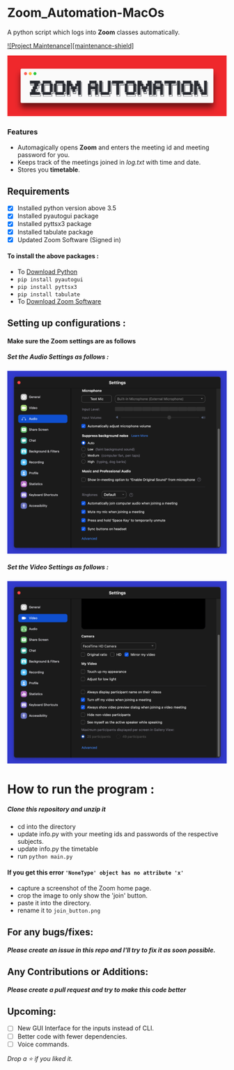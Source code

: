 # Zoom_Automation-MacOs
A python script which logs into **Zoom** classes automatically.

[![Project Maintenance][maintenance-shield]](https://github.com/Crispy-Justice)

<img src = "zoom_automation_banner.png">

### Features
* Automagically opens **Zoom** and enters the meeting id and meeting password for you.
* Keeps track of the meetings joined in _log.txt_ with time and date.
* Stores you **timetable**.

## Requirements 
- [x] Installed python version above 3.5
- [x] Installed pyautogui package
- [x] Installed pyttsx3 package
- [x] Installed tabulate package
- [x] Updated Zoom Software (Signed in)

#### To install the above packages :
+ To [Download Python](https://www.python.org/downloads/)
+ `pip install pyautogui`
+ `pip install pyttsx3`
+ `pip install tabulate`
+ To [Download Zoom Software](https://zoom.us/download#client_4meeting)

## Setting up configurations :

#### Make sure the Zoom settings are as follows
##### Set the Audio Settings as follows :
<img src = "configurations/zoom_audio.png">

##### Set the Video Settings as follows :
<img src = "configurations/zoom_video.png">

# How to run the program :
##### Clone this repository and unzip it
* cd into the directory
* update info.py with your meeting ids and passwords of the respective subjects.
* update info.py the timetable
* run `python main.py`


#### If you get this error `'NoneType' object has no attribute 'x'`
* capture a screenshot of the Zoom home page.
* crop the image to only show the 'join' button.
* paste it into the directory.
* rename it to `join_button.png`

## For any bugs/fixes:
##### Please create an issue in this repo and I'll try to fix it as soon possible.

## Any Contributions or Additions:
##### Please create a pull request and try to make this code better

## Upcoming:
- [ ] New GUI Interface for the inputs instead of CLI.
- [ ] Better code with fewer dependencies.
- [ ] Voice commands.

_*Drop a ⭐ if you liked it.*_

